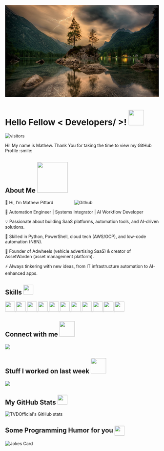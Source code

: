<div align="center">
<img width="100%" height = "300px" src="https://github.com/TVDOfficial/TVDOfficial/blob/main/nature-3082832_1280.jpg" alt="cover" />
</div>

<h1> Hello Fellow < Developers/ >! <img src = "https://raw.githubusercontent.com/rahulbanerjee26/githubProfileReadmeGenerator/main/gifs/wave.gif" width = 50px height='50px'> </h1>
<p align='center'>

![visitors](https://visitor-badge.glitch.me/badge?page_id=https://github.com/TVDOfficial.https://github.com/TVDOfficial)

</p>
<div size='20px'> Hi! My name is Mathew. Thank You for taking the time to view my GitHub Profile :smile: 
</div>

<h2> About Me <img src = "https://raw.githubusercontent.com/rahulbanerjee26/githubProfileReadmeGenerator/main/gifs/eatSleepCodeRepeat.gif" width = 100px height='100px'></h2>

<img width="55%" align="right" alt="Github" src="https://raw.githubusercontent.com/rahulbanerjee26/githubProfileReadmeGenerator/47a1a7b035154ce002fffc42e803b6ca8acbc4f3/gifs/git-header.svg" />



👋 Hi, I’m Mathew Pittard

🚀 Automation Engineer | Systems Integrator | AI Workflow Developer

💡 Passionate about building SaaS platforms, automation tools, and AI-driven solutions.

🔧 Skilled in Python, PowerShell, cloud tech (AWS/GCP), and low-code automation (N8N).

📌 Founder of Adwheels (vehicle advertising SaaS) & creator of AssetWarden (asset management platform).

⚡ Always tinkering with new ideas, from IT infrastructure automation to AI-enhanced apps.

<h2> Skills <img src="https://raw.githubusercontent.com/rahulbanerjee26/githubProfileReadmeGenerator/main/gifs/code.gif" width="32px" height="32px"> </h2>

<a href="https://github.com/TVDOfficial?tab=repositories&language=python">
  <img width="32px" height="32px" src="https://raw.githubusercontent.com/rahulbanerjee26/githubAboutMeGenerator/main/icons/python.svg">
</a>
<a href="https://github.com/TVDOfficial?tab=repositories&language=javascript">
  <img width="32px" height="32px" src="https://raw.githubusercontent.com/rahulbanerjee26/githubAboutMeGenerator/main/icons/javascript.svg">
</a>
<a href="https://github.com/TVDOfficial?tab=repositories&language=html">
  <img width="32px" height="32px" src="https://raw.githubusercontent.com/rahulbanerjee26/githubAboutMeGenerator/main/icons/html.svg">
</a>
<a href="https://github.com/TVDOfficial?tab=repositories&language=css">
  <img width="32px" height="32px" src="https://raw.githubusercontent.com/rahulbanerjee26/githubAboutMeGenerator/main/icons/css.svg">
</a>
<a href="https://github.com/TVDOfficial?tab=repositories&language=java">
  <img width="32px" height="32px" src="https://raw.githubusercontent.com/rahulbanerjee26/githubAboutMeGenerator/main/icons/java.svg">
</a>
<a href="https://github.com/TVDOfficial?tab=repositories&language=mysql">
  <img width="32px" height="32px" src="https://raw.githubusercontent.com/rahulbanerjee26/githubAboutMeGenerator/main/icons/mysql.svg">
</a>
<a href="https://github.com/TVDOfficial?tab=repositories&language=flutter">
  <img width="32px" height="32px" src="https://raw.githubusercontent.com/rahulbanerjee26/githubAboutMeGenerator/main/icons/flutter.svg">
</a>
<a href="https://github.com/TVDOfficial?tab=repositories&language=dart">
  <img width="32px" height="32px" src="https://raw.githubusercontent.com/rahulbanerjee26/githubAboutMeGenerator/main/icons/dart.svg">
</a>
<a href="https://github.com/TVDOfficial?tab=repositories&language=swift">
  <img width="32px" height="32px" src="https://raw.githubusercontent.com/rahulbanerjee26/githubAboutMeGenerator/main/icons/swift.svg">
</a>
<a href="https://github.com/TVDOfficial?tab=repositories&language=nodejs">
  <img width="32px" height="32px" src="https://raw.githubusercontent.com/rahulbanerjee26/githubAboutMeGenerator/main/icons/nodejs.svg">
</a>
<a href="https://github.com/TVDOfficial?tab=repositories&language=reactnative">
  <img width="32px" height="32px" src="https://raw.githubusercontent.com/rahulbanerjee26/githubAboutMeGenerator/main/icons/reactnative.svg">
</a>


<h2> Connect with me <img src='https://raw.githubusercontent.com/rahulbanerjee26/githubProfileReadmeGenerator/main/gifs/handShake.gif' width="50px" height=50px> </h2>
<a href = 'https://www.github.com/TVDOfficial'> <img width = '32px' align= 'center' src="https://raw.githubusercontent.com/rahulbanerjee26/githubAboutMeGenerator/main/icons/github.svg"/></a> 


<h2> Stuff I worked on last week  <img src = "https://raw.githubusercontent.com/rahulbanerjee26/githubProfileReadmeGenerator/main/gifs/needABreak.gif" width = 50px height= 50px> </h2>
<a href="https://github.com/anuraghazra/github-readme-stats">
<img align="center" src="https://github-readme-stats.vercel.app/api/wakatime?username=@@7fe135e3-4a6b-458a-a7f9-514f5e7350e7&compact=True"/>
</a>
<br>


<h2> My GitHub Stats <img src='https://raw.githubusercontent.com/rahulbanerjee26/githubProfileReadmeGenerator/main/gifs/github.gif' width='32px' height=32px> </h2>

![TVDOfficial's GitHub stats](https://github-readme-stats.vercel.app/api?username=TVDOfficial&show_icons=true&theme=tokyonight)


<h2> Some Programming Humor for you <img align ='center' src='https://raw.githubusercontent.com/rahulbanerjee26/githubProfileReadmeGenerator/main/gifs/winkFace.gif' width = '32px' height= '32px'></h2>

![Jokes Card](https://readme-jokes.vercel.app/api?theme=default)


<br>
